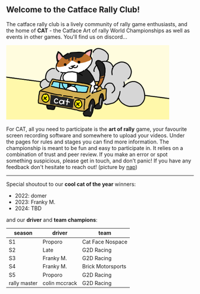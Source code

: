 ## Welcome to the Catface Rally Club!

The catface rally club is a lively community of rally game enthusiasts, and the home of **CAT** - the Catface Art of rally World Championships as well as events in other games. You'll find us on discord...

<img src="https://raw.githubusercontent.com/xlsrln/cat/main/images/catface_banner.png" alt="drawing" style="height:200px"/>

For CAT, all you need to participate is the **art of rally** game, your favourite screen recording software and somewhere to upload your videos. Under the pages for rules and stages you can find more information.
The championship is meant to be fun and easy to participate in. It relies on a combination of trust and peer review. If you make an error or spot something suspicious, please get in touch, and don't panic! If you have any feedback don't hesitate to reach out! (picture by [nap](https://twitter.com/napfirm))

---

Special shoutout to our **cool cat of the year** winners:
- 2022: domer
- 2023: Franky M.
- 2024: TBD

and our **driver** and **team champions**:

| season | driver | team |
|----|----|----|
| S1 | Proporo | Cat Face Nospace |
| S2 | Late | G2D Racing |
| S3 | Franky M. | G2D Racing |
| S4 | Franky M. | Brick Motorsports |
| S5 | Proporo | G2D Racing |
| rally master | colin mccrack | G2D Racing |